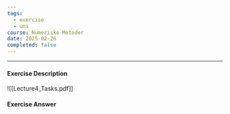 ```yaml
---
tags:
  - exercise
  - uni
course: Numeriske Metoder
date: 2025-02-26
completed: false
---
```

--- 
#### Exercise Description
![[Lecture4_Tasks.pdf]]


#### Exercise Answer